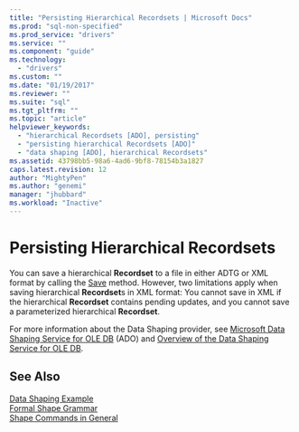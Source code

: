 ```yaml
---
title: "Persisting Hierarchical Recordsets | Microsoft Docs"
ms.prod: "sql-non-specified"
ms.prod_service: "drivers"
ms.service: ""
ms.component: "guide"
ms.technology:
  - "drivers"
ms.custom: ""
ms.date: "01/19/2017"
ms.reviewer: ""
ms.suite: "sql"
ms.tgt_pltfrm: ""
ms.topic: "article"
helpviewer_keywords: 
  - "hierarchical Recordsets [ADO], persisting"
  - "persisting hierarchical Recordsets [ADO]"
  - "data shaping [ADO], hierarchical Recordsets"
ms.assetid: 43798bb5-98a6-4ad6-9bf8-78154b3a1827
caps.latest.revision: 12
author: "MightyPen"
ms.author: "genemi"
manager: "jhubbard"
ms.workload: "Inactive"
---
```

# Persisting Hierarchical Recordsets
You can save a hierarchical **Recordset** to a file in either ADTG or XML format by calling the [Save](../../../ado/reference/ado-api/save-method.md) method. However, two limitations apply when saving hierarchical **Recordset**s in XML format: You cannot save in XML if the hierarchical **Recordset** contains pending updates, and you cannot save a parameterized hierarchical **Recordset**.  
  
 For more information about the Data Shaping provider, see [Microsoft Data Shaping Service for OLE DB](../../../ado/guide/appendixes/microsoft-data-shaping-service-for-ole-db-ado-service-provider.md) (ADO) and [Overview of the Data Shaping Service for OLE DB](http://msdn.microsoft.com/en-us/9f51e471-8e85-448e-9fb8-b64bbf767bf3).  
  
## See Also  
 [Data Shaping Example](../../../ado/guide/data/data-shaping-example.md)   
 [Formal Shape Grammar](../../../ado/guide/data/formal-shape-grammar.md)   
 [Shape Commands in General](../../../ado/guide/data/shape-commands-in-general.md)
